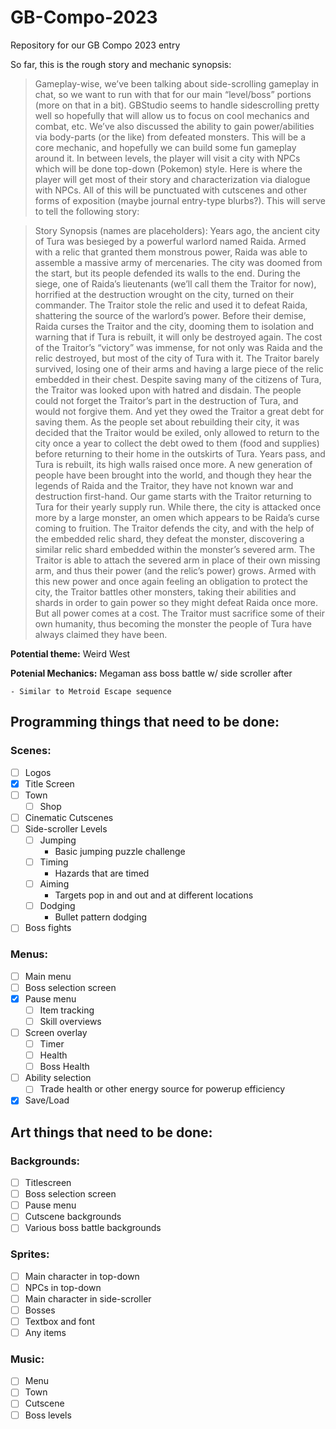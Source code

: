 # GB-Compo-2023
Repository for our GB Compo 2023 entry

So far, this is the rough story and mechanic synopsis:

>Gameplay-wise, we’ve been talking about side-scrolling gameplay in chat, so we want to run with that for our main “level/boss” portions (more on that in a bit). GBStudio seems to handle sidescrolling pretty well so hopefully that will allow us to focus on cool mechanics and combat, etc. We’ve also discussed the ability to gain power/abilities via body-parts (or the like) from defeated monsters. This will be a core mechanic, and hopefully we can build some fun gameplay around it.  In between levels, the player will visit a city with NPCs which will be done top-down (Pokemon) style. Here is where the player will get most of their story and characterization via dialogue with NPCs. All of this will be punctuated with cutscenes and other forms of exposition (maybe journal entry-type blurbs?). This will serve to tell the following story:

>Story Synopsis (names are placeholders): Years ago, the ancient city of Tura was besieged by a powerful warlord named Raida. Armed with a relic that granted them monstrous power, Raida was able to assemble a massive army of mercenaries. The city was doomed from the start, but its people defended its walls to the end. During the siege, one of Raida’s lieutenants (we’ll call them the Traitor for now), horrified at the destruction wrought on the city, turned on their commander. The Traitor stole the relic and used it to defeat Raida, shattering the source of the warlord’s power. Before their demise, Raida curses the Traitor and the city, dooming them to isolation and warning that if Tura is rebuilt, it will only be destroyed again. The cost of the Traitor’s “victory” was immense, for not only was Raida and the relic destroyed, but most of the city of Tura with it. The Traitor barely survived, losing one of their arms and having a large piece of the relic embedded in their chest. 
>Despite saving many of the citizens of Tura, the Traitor was looked upon with hatred and disdain. The people could not forget the Traitor’s part in the destruction of Tura, and would not forgive them. And yet they owed the Traitor a great debt for saving them. As the people set about rebuilding their city, it was decided that the Traitor would be exiled, only allowed to return to the city once a year to collect the debt owed to them (food and supplies) before returning to their home in the outskirts of Tura.
>Years pass, and Tura is rebuilt, its high walls raised once more. A new generation of people have been brought into the world, and though they hear the legends of Raida and the Traitor, they have not known war and destruction first-hand. Our game starts with the Traitor returning to Tura for their yearly supply run. While there, the city is attacked once more by a large monster, an omen which appears to be Raida’s curse coming to fruition. The Traitor defends the city, and with the help of the embedded relic shard, they defeat the monster, discovering a similar relic shard embedded within the monster’s severed arm. The Traitor is able to attach the severed arm in place of their own missing arm, and thus their power (and the relic’s power) grows.  Armed with this new power and once again feeling an obligation to protect the city, the Traitor battles other monsters, taking their abilities and shards in order to gain power so they might defeat Raida once more. But all power comes at a cost. The Traitor must sacrifice some of their own humanity, thus becoming the monster the people of Tura have always claimed they have been.
	

**Potential theme:**
Weird West

**Potenial Mechanics:**
Megaman ass boss battle w/ side scroller after
	
	- Similar to Metroid Escape sequence

## Programming things that need to be done: 

### **Scenes:**
- [ ] Logos
- [x] Title Screen
- [ ] Town
	- [ ] Shop
- [ ] Cinematic Cutscenes
- [ ] Side-scroller Levels
	- [ ] Jumping
		- Basic jumping puzzle challenge
	- [ ] Timing
		- Hazards that are timed
	- [ ] Aiming
		- Targets pop in and out and at different locations
	- [ ] Dodging
		- Bullet pattern dodging
- [ ] Boss fights

### **Menus:**
- [ ] Main menu
- [ ] Boss selection screen
- [x] Pause menu
	- [ ] Item tracking
	- [ ] Skill overviews
- [ ] Screen overlay
	- [ ] Timer
 	- [ ] Health
  	- [ ] Boss Health
- [ ] Ability selection
	- [ ] Trade health or other energy source for powerup efficiency
- [x] Save/Load

## Art things that need to be done:

### **Backgrounds:**
- [ ] Titlescreen
- [ ] Boss selection screen
- [ ] Pause menu
- [ ] Cutscene backgrounds
- [ ] Various boss battle backgrounds

### **Sprites:**
- [ ] Main character in top-down
- [ ] NPCs in top-down
- [ ] Main character in side-scroller
- [ ] Bosses
- [ ] Textbox and font
- [ ] Any items

### **Music:**
- [ ] Menu
- [ ] Town
- [ ] Cutscene
- [ ] Boss levels
